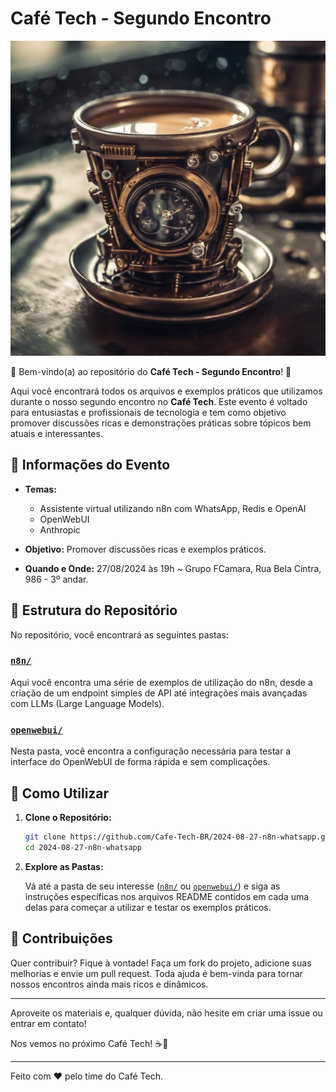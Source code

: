 # Café Tech - Segundo Encontro

![Café Tech](img/cafe_tech.jpg)

🎉 Bem-vindo(a) ao repositório do **Café Tech - Segundo Encontro**! 🎉

Aqui você encontrará todos os arquivos e exemplos práticos que utilizamos durante o nosso segundo encontro no **Café Tech**. Este evento é voltado para entusiastas e profissionais de tecnologia e tem como objetivo promover discussões ricas e demonstrações práticas sobre tópicos bem atuais e interessantes.

## :calendar: Informações do Evento

- **Temas:**
  - Assistente virtual utilizando n8n com WhatsApp, Redis e OpenAI
  - OpenWebUI
  - Anthropic

- **Objetivo:** Promover discussões ricas e exemplos práticos.

- **Quando e Onde:** 27/08/2024 às 19h ~ Grupo FCamara, Rua Bela Cintra, 986 - 3º andar.

## 📁 Estrutura do Repositório

No repositório, você encontrará as seguintes pastas:

### [`n8n/`](n8n/)

Aqui você encontra uma série de exemplos de utilização do n8n, desde a criação de um endpoint simples de API até integrações mais avançadas com LLMs (Large Language Models).

### [`openwebui/`](openwebui/)

Nesta pasta, você encontra a configuração necessária para testar a interface do OpenWebUI de forma rápida e sem complicações.

## :rocket: Como Utilizar

1. **Clone o Repositório:**

   ```bash
   git clone https://github.com/Cafe-Tech-BR/2024-08-27-n8n-whatsapp.git
   cd 2024-08-27-n8n-whatsapp
   ```

2. **Explore as Pastas:**

   Vá até a pasta de seu interesse ([`n8n/`](n8n/) ou [`openwebui/`](openwebui/)) e siga as instruções específicas nos arquivos README contidos em cada uma delas para começar a utilizar e testar os exemplos práticos.

## :handshake: Contribuições

Quer contribuir? Fique à vontade! Faça um fork do projeto, adicione suas melhorias e envie um pull request. Toda ajuda é bem-vinda para tornar nossos encontros ainda mais ricos e dinâmicos.

---

Aproveite os materiais e, qualquer dúvida, não hesite em criar uma issue ou entrar em contato!

Nos vemos no próximo Café Tech! ☕🚀

---

Feito com ❤️ pelo time do Café Tech.
